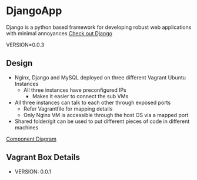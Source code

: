 # DjangoApp
Django is a python based framework for developing robust web applications with minimal annoyances
[Check out Django](https://www.djangoproject.com/)

VERSION=0.0.3

## Design
- Nginx, Django and MySQL deployed on three different Vagrant Ubuntu Instances
  - All three instances have preconfigured IPs
    - Makes it easier to connect the sub VMs
- All three instances can talk to each other through exposed ports
  - Refer Vagrantfile for mapping details
  - Only Nginx VM is accessible through the host OS via a mapped port
- Shared folder/git can be used to put different pieces of code in different machines

[Component Diagram](/design/DjangoApoComponentDig.png?raw=true "Nginx Django MySQL")
## Vagrant Box Details
  - VERSION: 0.0.1
